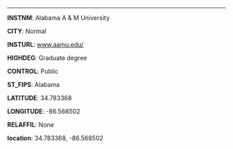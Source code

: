 
---
**INSTNM**: Alabama A & M University

**CITY**: Normal

**INSTURL**: www.aamu.edu/

**HIGHDEG**: Graduate degree

**CONTROL**: Public

**ST_FIPS**: Alabama

**LATITUDE**: 34.783368

**LONGITUDE**: -86.568502

**RELAFFIL**: None

**location**: 34.783368, -86.568502